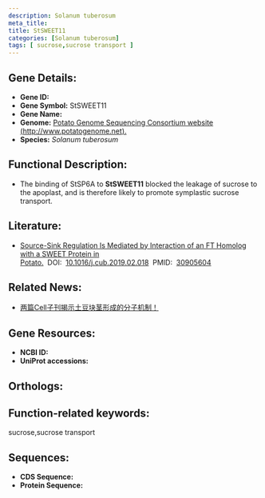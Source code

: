 ```yaml
---
description: Solanum tuberosum
meta_title:
title: StSWEET11
categories: [Solanum tuberosum]
tags: [ sucrose,sucrose transport ]
---
```


## Gene Details:
- **Gene ID:**	[]()
- **Gene Symbol:** StSWEET11
- **Gene Name:** 
- **Genome:** [Potato Genome Sequencing Consortium website (http://www.potatogenome.net).]()
- **Species:** *Solanum tuberosum*

## Functional Description:
   - The binding of StSP6A to **StSWEET11** blocked the leakage of sucrose to the apoplast, and is therefore likely to promote symplastic sucrose transport. 

## Literature:
   - [Source-Sink Regulation Is Mediated by Interaction of an FT Homolog with a SWEET Protein in Potato.]( https://www.sciencedirect.com/science/article/pii/S0960982219301575?via%3Dihub)&nbsp;&nbsp;DOI:&nbsp;&nbsp;[10.1016/j.cub.2019.02.018](https://www.sciencedirect.com/science/article/pii/S0960982219301575?via%3Dihub)&nbsp;&nbsp;PMID:&nbsp;&nbsp;[30905604](https://pubmed.ncbi.nlm.nih.gov/30905604/)

## Related News:
   - [两篇Cell子刊揭示土豆块茎形成的分子机制！](https://mp.weixin.qq.com/s?__biz=Mzg3MDEwNDEyMg==&mid=2247484418&idx=3&sn=7cef8aeb34378b2e51df8be99388fba9&chksm=ce93a957f9e42041d886dc2ec46b38ddd0fe128f8ef2b496ea367de91e87cabf2566db2e4fbe&scene=27#wechat_redirect)

## Gene Resources:
- **NCBI ID:** [](https://www.ncbi.nlm.nih.gov/gene/?term=)
- **UniProt accessions:** [](https://www.uniprot.org/uniprotkb//entry)

## Orthologs:


## Function-related keywords:
sucrose,sucrose transport

## Sequences:
- **CDS Sequence:**
- **Protein Sequence:**
